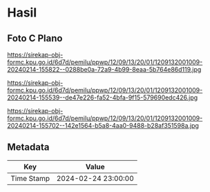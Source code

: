 # Hasil

## Foto C Plano

https://sirekap-obj-formc.kpu.go.id/6d7d/pemilu/ppwp/12/09/13/20/01/1209132001009-20240214-155822--0288be0a-72a9-4b99-8eaa-5b764e86d119.jpg

https://sirekap-obj-formc.kpu.go.id/6d7d/pemilu/ppwp/12/09/13/20/01/1209132001009-20240214-155539--de47e226-fa52-4bfa-9f15-579690edc426.jpg

https://sirekap-obj-formc.kpu.go.id/6d7d/pemilu/ppwp/12/09/13/20/01/1209132001009-20240214-155702--142e1564-b5a8-4aa0-9488-b28af351598a.jpg


## Metadata

| Key        | Value               |
| ---------- | ------------------- |
| Time Stamp | 2024-02-24 23:00:00 |



